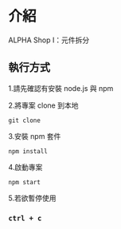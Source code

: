 # 介紹

ALPHA Shop I：元件拆分


## 執行方式

1.請先確認有安裝 node.js 與 npm

2.將專案 clone 到本地

    git clone
    
3.安裝 npm 套件

    npm install

4.啟動專案

    npm start
    
5.若欲暫停使用

### `ctrl + c`
